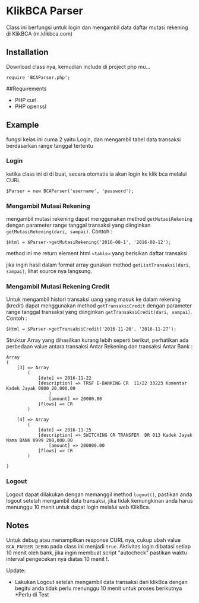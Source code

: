 # KlikBCA Parser
Class ini berfungsi untuk login dan mengambil data daftar mutasi rekening di KlikBCA (m.klikbca.com)

## Installation
Download class nya, kemudian include di project php mu...
	
	require 'BCAParser.php';

##Requirements
* PHP curl
* PHP openssl


## Example
fungsi kelas ini cuma 2 yaitu Login, dan mengambil tabel data transaksi berdasarkan range tanggal tertentu

### Login
ketika class ini di di buat, secara otomatis ia akan login ke klik bca melalui CURL

	$Parser = new BCAParser('username', 'password');
	
### Mengambil Mutasi Rekening
mengambil mutasi rekening dapat menggunakan method `getMutasiRekening` dengan parameter range tanggal transaksi yang diinginkan `getMutasiRekening(dari, sampai)`. Contoh :
	
	$Html = $Parser->getMutasiRekening('2016-08-1', '2016-08-12');

method ini me return element html `<table>` yang berisikan daftar transaksi

jika ingin hasil dalam format array gunakan method `getListTransaksi(dari, sampai)`, lihat source nya langsung.


### Mengambil Mutasi Rekening Credit
Untuk mengambil histori transaksi uang yang masuk ke dalam rekening (kredit) dapat menggunakan method `getTransaksiCredit` dengan parameter range tanggal transaksi yang diinginkan `getTransaksiCredit(dari, sampai)`. Contoh :
	
	$Html = $Parser->getTransaksiCredit('2016-11-20', '2016-11-27');

Struktur Array yang dihasilkan kurang lebih seperti berikut, perhatikan ada perbedaan value antara transaksi Antar Rekening dan transaksi Antar Bank :
	
	Array
	(
	    [3] => Array
	        (
	            [date] => 2016-11-22
	            [description] => TRSF E-BANKING CR  11/22 33223 Komentar Kadek Jayak 0000 20,000.00
	                )
                    [amount] => 20000.00
	            [flows] => CR
	        )

	    [4] => Array
	        (
	            [date] => 2016-11-25
	            [description] => SWITCHING CR TRANSFER  DR 013 Kadek Jayak Nama BANK 0999 200,000.00
                    [amount] => 200000.00
	            [flows] => CR
	        )

	)


### Logout
Logout dapat dilakukan dengan memanggil method `logout()`, pastikan anda logout setelah mengambil data transaksi, jika tidak kemungkinan anda harus menunggu 10 menit untuk dapat login melalui web KlikBca.


## Notes
Untuk debug atau menampilkan response CURL nya, cukup ubah value `BCA_PARSER_DEBUG` pada class ini menjadi `true`.
Aktivitas login dibatasi setiap 10 menit oleh bank, jika ingin membuat script "autocheck" pastikan waktu interval pengecekan nya diatas 10 menit !.

Update: 
- Lakukan Logout setelah mengambil data transaksi dari klikBca dengan begitu anda tidak perlu menunggu 10 menit untuk proses berikutnya *Perlu di Test
